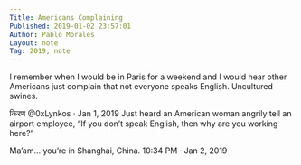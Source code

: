 ```yaml
---
Title: Americans Complaining
Published: 2019-01-02 23:57:01
Author: Pablo Morales
Layout: note
Tag: 2019, note
---
```

I remember when I would be in Paris for a weekend and I would hear other Americans just complain that not everyone speaks English. Uncultured swines.

<div class="ba bw2" markdown="1">
किरण
@0xLynkos
·
Jan 1, 2019  
Just heard an American woman angrily tell an airport employee, “If you don’t speak English, then why are you working here?”

Ma’am… you’re in Shanghai, China.
10:34 PM · Jan 2, 2019
</div>
